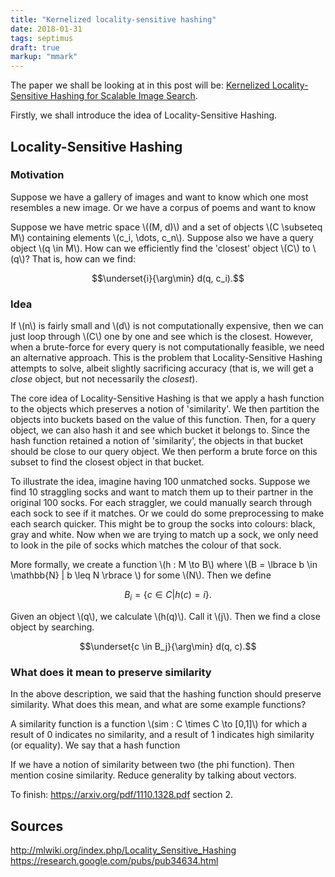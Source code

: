 ```yaml
---
title: "Kernelized locality-sensitive hashing"
date: 2018-01-31
tags: septimus
draft: true
markup: "mmark"
---
```


The paper we shall be looking at in this post will be: [Kernelized Locality-Sensitive Hashing for Scalable Image Search](https://arxiv.org/pdf/1703.00536.pdf).

Firstly, we shall introduce the idea of Locality-Sensitive Hashing.

## Locality-Sensitive Hashing

### Motivation
Suppose we have a gallery of images and want to know which one most resembles a new image. Or we have a corpus of poems and want to know

Suppose we have metric space \\((M, d)\\) and a set of objects \\(C \subseteq M\\) containing elements \\(c_i, \dots, c_n\\). Suppose also we have a query object \\(q \in M\\). How can we efficiently find the 'closest' object \\(C\\) to \\(q\\)? That is, how can we find:

$$\underset{i}{\arg\min} d(q, c_i).$$

### Idea
If \\(n\\) is fairly small and \\(d\\) is not computationally expensive, then we can just loop through \\(C\\) one by one and see which is the closest. However, when a brute-force for every query is not computationally feasible, we need an alternative approach. This is the problem that Locality-Sensitive Hashing attempts to solve, albeit slightly sacrificing accuracy (that is, we will get a _close_ object, but not necessarily the _closest_).

The core idea of Locality-Sensitive Hashing is that we apply a hash function to the objects which preserves a notion of 'similarity'. We then partition the objects into buckets based on the value of this function. Then, for a query object, we can also hash it and see which bucket it belongs to. Since the hash function retained a notion of 'similarity', the objects in that bucket should be close to our query object. We then perform a brute force on this subset to find the closest object in that bucket.

To illustrate the idea, imagine having 100 unmatched socks. Suppose we find 10 straggling socks and want to match them up to their partner in the original 100 socks. For each straggler, we could manually search through each sock to see if it matches. Or we could do some preprocessing to make each search quicker. This might be to group the socks into colours: black, gray and white. Now when we are trying to match up a sock, we only need to look in the pile of socks which matches the colour of that sock.

More formally, we create a function \\(h : M \to B\\) where \\(B = \lbrace b \in \mathbb{N} | b \leq N \rbrace \\) for some \\(N\\). Then we define

$$B_i = \lbrace c \in C | h(c) = i \rbrace.$$

Given an object \\(q\\), we calculate \\(h(q)\\). Call it \\(j\\). Then we find a close object by searching.

$$\underset{c \in B_j}{\arg\min} d(q, c).$$

### What does it mean to preserve similarity
In the above description, we said that the hashing function should preserve similarity. What does this mean, and what are some example functions?

A similarity function is a function \\(sim : C \times C \to [0,1]\\) for which a result of 0 indicates no similarity, and a result of 1 indicates high similarity (or equality). We say that a hash function


 If we have a notion of similarity between two (the phi function). Then mention cosine similarity. Reduce generality by talking about vectors.


To finish: https://arxiv.org/pdf/1110.1328.pdf section 2.



## Sources
http://mlwiki.org/index.php/Locality_Sensitive_Hashing
https://research.google.com/pubs/pub34634.html
